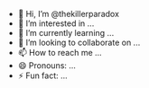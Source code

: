 - 👋 Hi, I’m @thekillerparadox
- 👀 I’m interested in ...
- 🌱 I’m currently learning ...
- 💞️ I’m looking to collaborate on ...
- 📫 How to reach me ...
- 😄 Pronouns: ...
- ⚡ Fun fact: ...

<!---
thekillerparadox/thekillerparadox is a ✨ special ✨ repository because its `README.md` (this file) appears on your GitHub profile.
You can click the Preview link to take a look at your changes.
--->
